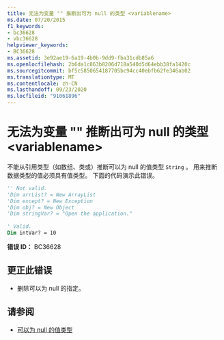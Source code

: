 ```yaml
---
title: 无法为变量 "" 推断出可为 null 的类型 <variablename>
ms.date: 07/20/2015
f1_keywords:
- bc36628
- vbc36628
helpviewer_keywords:
- BC36628
ms.assetid: 3e92ae19-6a19-4b0b-9dd9-fba31cdb85a6
ms.openlocfilehash: 2b6da1c863b8206d718a540d5d64ebb38fa1420c
ms.sourcegitcommit: bf5c5850654187705bc94cc40ebfb62fe346ab02
ms.translationtype: MT
ms.contentlocale: zh-CN
ms.lasthandoff: 09/23/2020
ms.locfileid: "91061896"
---
```

# <a name="a-nullable-type-cannot-be-inferred-for-variable-variablename"></a>无法为变量 "" 推断出可为 null 的类型 \<variablename>

不能从引用类型（如数组、类或）推断可以为 null 的值类型 `String` 。 用来推断数据类型的值必须具有值类型。 下面的代码演示此错误。  
  
```vb  
'' Not valid.
'Dim arrList? = New ArrayList  
'Dim except? = New Exception  
'Dim obj? = New Object  
'Dim stringVar? = "Open the application."  
  
' Valid.  
Dim intVar? = 10  
```  
  
 **错误 ID：** BC36628  
  
## <a name="to-correct-this-error"></a>更正此错误  
  
- 删除可以为 null 的指定。  
  
## <a name="see-also"></a>请参阅

- [可以为 null 的值类型](../programming-guide/language-features/data-types/nullable-value-types.md)
